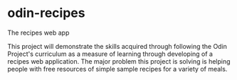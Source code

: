 # odin-recipes
The recipes web app 

This project will demonstrate the skills acquired 
through following the Odin Project's curriculum as a
 measure of learning through developing of a recipes 
 web application. The major problem this project is 
 solving is helping people with free resources of simple 
 sample recipes for a variety of meals.
